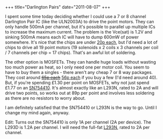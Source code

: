 +++
title="Darlington Pairs"
date="2011-08-07"
+++


I spent some time today deciding whether I could use a 7 or 8 channel Darlington Pair IC (like the ULN2003A) to drive the point motors. They can only handle 500mA per channel, but it's possible to parallel up multiple ICs to increase the maximum current. The problem is the Vce(sat) is 1.2V and sinking 500mA means each IC will have to dump 600mW of power somewhere. It's nice that the chips are under [20p each](http://uk.farnell.com/texas-instruments/uln2003ane4/darlington-array-7npn-2003-dip16/dp/1210973), but I'd need a lot of chips to drive all 19 point motors (19 solenoids x 2 coils x 3 channels per coil / 7 channels per chip = 17 chips). That's an awful lot of soldering.

The other option is MOSFETs. They can handle huge loads without wasting too much power as heat, so I only need one per motor coil. You seem to have to buy them a singles - there aren't any cheap 7 or 8 way packages. They cost around ~~[65p each](http://uk.farnell.com/fairchild-semiconductor/rfp30n06le/mosfet-n-logic-to-220/dp/1017798?Ntt=RFP30N06LE)~~ [56p each](http://uk.farnell.com/vishay-formerly-i-r/irlz34pbf/mosfet-n-60v-30a-to-220/dp/8651400) if you buy a few (I'd need around 40). But, if you're spending £1.30 per point on MOSFETs, why not just spend £1.77 on an [SN754410](http://uk.farnell.com/jsp/search/productdetail.jsp?sku=9592997). It's almost exactly like an L293N, rated to 2A and will drive two points, so works out at 89p per point and involves less soldering as there are no resistors to worry about.

I am definitely satisfied that the SN754410 or L293N is the way to go. Until I change my mind again, anyway.

Edit: Turns out the SN754410 is only 1A per channel (2A per device). The L293D is 1.2A per channel. I will need the full-fat [L293N](http://uk.farnell.com/texas-instruments/l293ne/ic-driver-half-bridge-4-ch-35ma/dp/1564967), rated to 2A per channel.